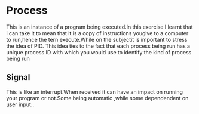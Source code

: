 # Process
This is an instance of a program being executed.In this exercise I learnt that i can take it to mean that it is a copy of instructions yougive to a computer to run,hence the tern execute.While on the subjectit is important to stress the idea of PID. This idea ties to the fact that each process being run has a unique process ID with which you would use to identify the kind of process being run

## Signal 
This is like an interrupt.When received it can have an impact on running your program or not.Some being automatic ,while some dependendent on user input..
